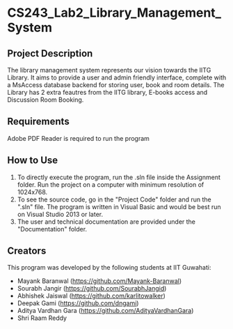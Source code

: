 # CS243_Lab2_Library_Management_System

## Project Description
The library management system represents our vision towards the IITG Library. It aims to provide a user and admin friendly interface, complete with a MsAccess database backend for storing user, book and room details. The Library has 2 extra feautres from the IITG library, E-books access and Discussion Room Booking.

## Requirements
Adobe PDF Reader is required to run the program

## How to Use
1. To directly execute the program, run the .sln file inside the Assignment folder. Run the project on a computer with minimum resolution of 1024x768.
2. To see the source code, go in the "Project Code" folder and run the ".sln" file. The program is written in Visual Basic and would be best run on Visual Studio 2013 or later.
3. The user and technical documentation are provided under the "Documentation" folder.

## Creators
This program was developed by the following students at IIT Guwahati:
- Mayank Baranwal (https://github.com/Mayank-Baranwal)
- Sourabh Jangir (https://github.com/SourabhJangid)
- Abhishek Jaiswal (https://github.com/karlitowalker)
- Deepak Gami (https://github.com/dngami)
- Aditya Vardhan Gara (https://github.com/AdityaVardhanGara)
- Shri Raam Reddy
